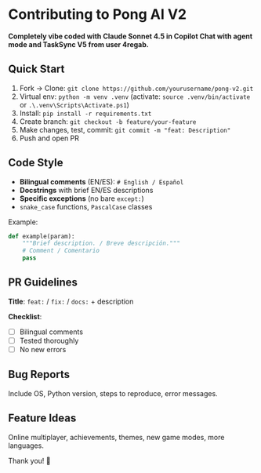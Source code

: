 # Contributing to Pong AI V2

**Completely vibe coded with Claude Sonnet 4.5 in Copilot Chat with agent mode and TaskSync V5 from user 4regab.**

## Quick Start

1. Fork → Clone: `git clone https://github.com/yourusername/pong-v2.git`
2. Virtual env: `python -m venv .venv` (activate: `source .venv/bin/activate` or `.\.venv\Scripts\Activate.ps1`)
3. Install: `pip install -r requirements.txt`
4. Create branch: `git checkout -b feature/your-feature`
5. Make changes, test, commit: `git commit -m "feat: Description"`
6. Push and open PR

## Code Style

- **Bilingual comments** (EN/ES): `# English / Español`
- **Docstrings** with brief EN/ES descriptions
- **Specific exceptions** (no bare `except:`)
- `snake_case` functions, `PascalCase` classes

Example:
```python
def example(param):
    """Brief description. / Breve descripción."""
    # Comment / Comentario
    pass
```

## PR Guidelines

**Title**: `feat:` / `fix:` / `docs:` + description

**Checklist**:
- [ ] Bilingual comments
- [ ] Tested thoroughly
- [ ] No new errors

## Bug Reports

Include OS, Python version, steps to reproduce, error messages.

## Feature Ideas

Online multiplayer, achievements, themes, new game modes, more languages.

Thank you! 🚀
